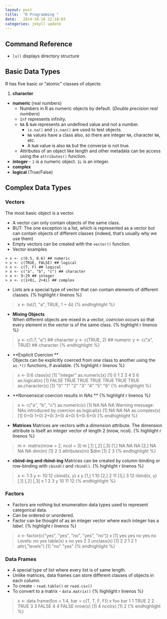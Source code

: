 ```yaml
---
layout: post
title:  "R Programming "
date:   2014-10-18 22:18:03
categories: jekyll update
---
```


## Command Reference

* `ls()` displays directory structure

## Basic Data Types
R has five basic or “atomic” classes of objects:
1. **character**
* **numeric** (real numbers) 
  * Numbers in R as numeric objects by default. (*Double precision real numbers*)
  * `Inf` represents infinity. 
  * `NA` & `NaN` represents an undefined value and not a number.
    * `is.na()` and `is.nan()` are used to test objects.
    * `NA` values have a class also, so there are integer `NA`, character `NA`, etc.
    * A `NaN` value is also `NA` but the converse is not true.
  * Attributes of an object like length and other metadata can be access using the `attributes()` function.
* **integer** -
 `1` is a numeric object. `1L` is an integer.
* **complex**
* **logical** (True/False)

## Complex Data Types
### Vectors
The most basic object is a vector. 
*  A vector can only contain objects of the same class.
* BUT: The one exception is a list, which is represented as a vector but can contain objects of
different classes (indeed, that’s usually why we use them)
* Empty vectors can be created with the `vector()` function.
* Vector examples
```{r}
> x <- c(0.5, 0.6) ## numeric
> x <- c(TRUE, FALSE) ## logical
> x <- c(T, F) ## logical
> x <- c("a", "b", "c") ## character
> x <- 9:29 ## integer
> x <- c(1+0i, 2+4i) ## complex
```
* Lists are a special type of vector that can contain elements of different classes.
{% highlight r linenos %}
> x <- list(1, "a", TRUE, 1 + 4i) 
{% endhighlight %}

* **Mixing Objects**  
When different objects are mixed in a vector, *coercion* occurs so that every element in the vector is
of the same class.
{% highlight r linenos %}
> y <- c(1.7, "a") ## character
> y <- c(TRUE, 2) ## numeric
> y <- c("a", TRUE) ## character
{% endhighlight %}
* **Explicit Coercion **  
Objects can be explicitly coerced from one class to another using the `as.*()` functions, if available.
{% highlight r linenos %}
> x <- 0:6
> class(x)
[1] "integer"
> as.numeric(x)
[1] 0 1 2 3 4 5 6
> as.logical(x)
[1] FALSE TRUE TRUE TRUE TRUE TRUE TRUE
> as.character(x)
[1] "0" "1" "2" "3" "4" "5" "6"
{% endhighlight %}
* **Nonsensical coercion results in *NAs* **
{% highlight r linenos %}
> x <- c("a", "b", "c")
> as.numeric(x)
[1] NA NA NA
Warning message:
NAs introduced by coercion
> as.logical(x)
[1] NA NA NA
> as.complex(x)
[1] 0+0i 1+0i 2+0i 3+0i 4+0i 5+0i 6+0i
{% endhighlight %}
* **Matrices**
Matrices are vectors with a *dimension* attribute. The dimension attribute is itself an integer vector of
length 2 (nrow, ncol).
{% highlight r linenos %}
> m <- matrix(nrow = 2, ncol = 3) 
> m
 [,1] [,2] [,3]
[1,] NA NA NA
[2,] NA NA NA
> dim(m)
[1] 2 3
> attributes(m)
$dim
[1] 2 3
{% endhighlight %}
* **cbind-ing and rbind-ing**
Matrices can be created by column-binding or row-binding with `cbind()` and `rbind()`.
{% highlight r linenos %}
> x <- 1:3
> y <- 10:12
> cbind(x, y)
 x y 
[1,] 1 10
[2,] 2 11
[3,] 3 12
> rbind(x, y) 
 [,1] [,2] [,3]
x 1 2 3
y 10 11 12
{% endhighlight %}

### Factors
* Factors are nothing but enumeration data types used to represent categorical data.
* Can be ordered or unordered.
* Factor can be thought of as an integer vector where each integer has a *label*. 
{% highlight r linenos %}
> x <- factor(c("yes", "yes", "no", "yes", "no")) 
> x
[1] yes yes no yes no
Levels: no yes
> table(x) 
x
no yes 
2 3
> unclass(x)
[1] 2 2 1 2 1
attr(,"levels")
[1] "no" "yes"
{% endhighlight %}


### Data Frames
* A special type of list where every list is of same length.
* Unlike matrices, data frames can store different classes of objects in each column.
* To create - `read.table()` or `read.csv()`
* To convert to a matrix - `data.matrix()`
{% highlight r linenos %}
> x <- data.frame(foo = 1:4, bar = c(T, T, F, F)) 
> x
 foo bar
1 1 TRUE
2 2 TRUE
3 3 FALSE
4 4 FALSE
> nrow(x)
[1] 4
> ncol(x)
[1] 2
{% endhighlight %}
